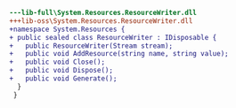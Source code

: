 ﻿```diff
---lib-full\System.Resources.ResourceWriter.dll
+++lib-oss\System.Resources.ResourceWriter.dll
+namespace System.Resources {
+ public sealed class ResourceWriter : IDisposable {
+   public ResourceWriter(Stream stream);
+   public void AddResource(string name, string value);
+   public void Close();
+   public void Dispose();
+   public void Generate();
  }
 }
```
